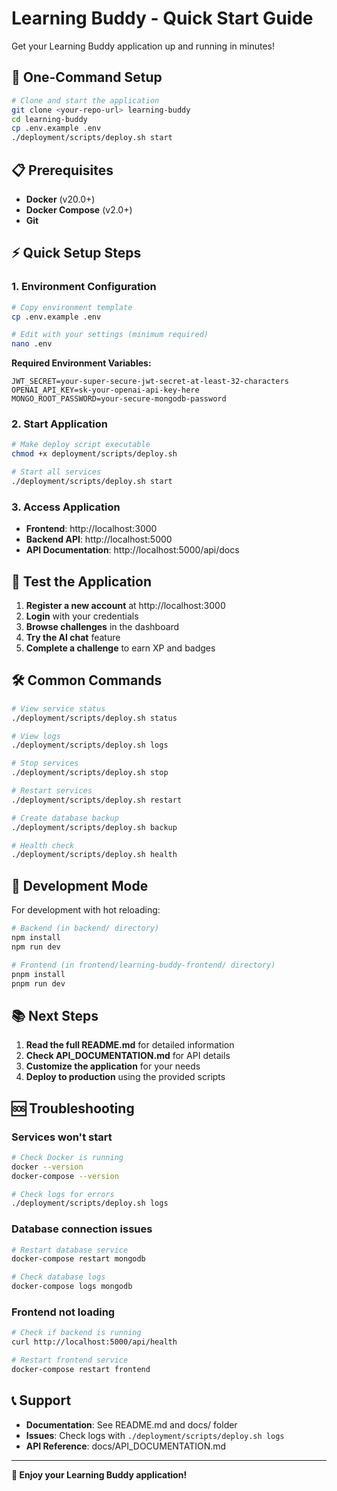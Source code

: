 # Learning Buddy - Quick Start Guide

Get your Learning Buddy application up and running in minutes!

## 🚀 One-Command Setup

```bash
# Clone and start the application
git clone <your-repo-url> learning-buddy
cd learning-buddy
cp .env.example .env
./deployment/scripts/deploy.sh start
```

## 📋 Prerequisites

- **Docker** (v20.0+)
- **Docker Compose** (v2.0+)
- **Git**

## ⚡ Quick Setup Steps

### 1. Environment Configuration
```bash
# Copy environment template
cp .env.example .env

# Edit with your settings (minimum required)
nano .env
```

**Required Environment Variables:**
```env
JWT_SECRET=your-super-secure-jwt-secret-at-least-32-characters
OPENAI_API_KEY=sk-your-openai-api-key-here
MONGO_ROOT_PASSWORD=your-secure-mongodb-password
```

### 2. Start Application
```bash
# Make deploy script executable
chmod +x deployment/scripts/deploy.sh

# Start all services
./deployment/scripts/deploy.sh start
```

### 3. Access Application
- **Frontend**: http://localhost:3000
- **Backend API**: http://localhost:5000
- **API Documentation**: http://localhost:5000/api/docs

## 🎯 Test the Application

1. **Register a new account** at http://localhost:3000
2. **Login** with your credentials
3. **Browse challenges** in the dashboard
4. **Try the AI chat** feature
5. **Complete a challenge** to earn XP and badges

## 🛠️ Common Commands

```bash
# View service status
./deployment/scripts/deploy.sh status

# View logs
./deployment/scripts/deploy.sh logs

# Stop services
./deployment/scripts/deploy.sh stop

# Restart services
./deployment/scripts/deploy.sh restart

# Create database backup
./deployment/scripts/deploy.sh backup

# Health check
./deployment/scripts/deploy.sh health
```

## 🔧 Development Mode

For development with hot reloading:

```bash
# Backend (in backend/ directory)
npm install
npm run dev

# Frontend (in frontend/learning-buddy-frontend/ directory)
pnpm install
pnpm run dev
```

## 📚 Next Steps

1. **Read the full README.md** for detailed information
2. **Check API_DOCUMENTATION.md** for API details
3. **Customize the application** for your needs
4. **Deploy to production** using the provided scripts

## 🆘 Troubleshooting

### Services won't start
```bash
# Check Docker is running
docker --version
docker-compose --version

# Check logs for errors
./deployment/scripts/deploy.sh logs
```

### Database connection issues
```bash
# Restart database service
docker-compose restart mongodb

# Check database logs
docker-compose logs mongodb
```

### Frontend not loading
```bash
# Check if backend is running
curl http://localhost:5000/api/health

# Restart frontend service
docker-compose restart frontend
```

## 📞 Support

- **Documentation**: See README.md and docs/ folder
- **Issues**: Check logs with `./deployment/scripts/deploy.sh logs`
- **API Reference**: docs/API_DOCUMENTATION.md

---

**🎉 Enjoy your Learning Buddy application!**

